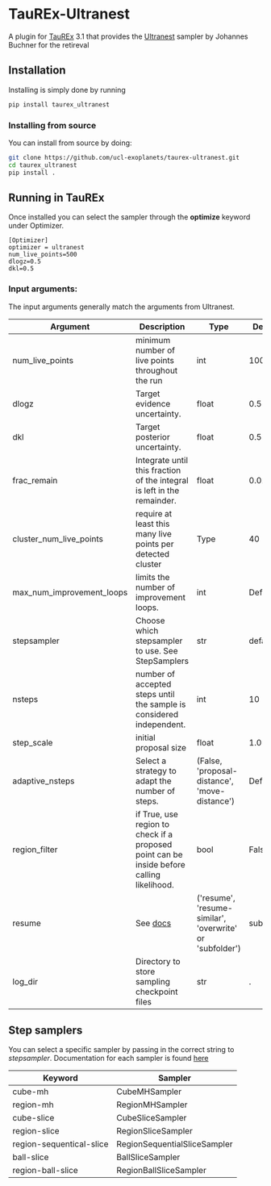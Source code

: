# TauREx-Ultranest

A plugin for [TauREx](https://github.com/ucl-exoplanets/TauREx3_public) 3.1 that provides the [Ultranest](https://johannesbuchner.github.io/UltraNest/index.html) sampler by Johannes Buchner for the retireval


## Installation

Installing is simply done by running
```bash
pip install taurex_ultranest
```

### Installing from source


You can install from source by doing:
```bash
git clone https://github.com/ucl-exoplanets/taurex-ultranest.git
cd taurex_ultranest
pip install .
```

## Running in TauREx

Once installed you can select the sampler through the **optimize** keyword under
Optimizer.

```
[Optimizer]
optimizer = ultranest
num_live_points=500
dlogz=0.5
dkl=0.5
```

### Input arguments:

The input arguments generally match the arguments from Ultranest.


|Argument| Description| Type| Default | Required |
---------|------------|-----|---------|----------|
num_live_points |  minimum number of live points throughout the run | int | 100 | |
dlogz | Target evidence uncertainty.  | float | 0.5 | |
dkl | Target posterior uncertainty. | float | 0.5 | |
frac_remain | Integrate until this fraction of the integral is left in the remainder. | float | 0.01 | |
cluster_num_live_points | require at least this many live points per detected cluster | Type | 40 | |
max_num_improvement_loops |  limits the number of improvement loops. | int | Default | |
stepsampler | Choose which stepsampler to use. See StepSamplers | str | default | |
nsteps | number of accepted steps until the sample is considered independent. | int | 10 | |
step_scale | initial proposal size | float | 1.0 | |
adaptive_nsteps | Select a strategy to adapt the number of steps.  | (False, 'proposal-distance', 'move-distance') | Default | |
region_filter | if True, use region to check if a proposed point can be inside before calling likelihood. | bool | False | |
resume | See [docs](https://johannesbuchner.github.io/UltraNest/ultranest.html) | ('resume', 'resume-similar', 'overwrite' or 'subfolder')  | subfolder | |
log_dir | Directory to store sampling checkpoint files | str | . | Y |

## Step samplers

You can select a specific sampler by passing in the correct string to *stepsampler*.
Documentation for each sampler is found [here](https://johannesbuchner.github.io/UltraNest/ultranest.html#module-ultranest.stepsampler)

|Keyword | Sampler|
---------|--------|
cube-mh| CubeMHSampler|
region-mh| RegionMHSampler|
cube-slice| CubeSliceSampler|
region-slice| RegionSliceSampler|
region-sequentical-slice| RegionSequentialSliceSampler|
ball-slice| BallSliceSampler|
region-ball-slice| RegionBallSliceSampler|